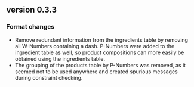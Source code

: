 ## version 0.3.3

### Format changes

- Remove redundant information from the ingredients table by removing
  all W-Numbers containing a dash. P-Numbers were added to the ingredient
  table as well, so product compositions can more easily be obtained
  using the ingredients table.
- The grouping of the products table by P-Numbers was removed, as it
  seemed not to be used anywhere and created spurious messages during 
  constraint checking.
